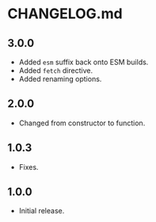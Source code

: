 # CHANGELOG.md

## 3.0.0

- Added `esm` suffix back onto ESM builds.
- Added `fetch` directive.
- Added renaming options.

## 2.0.0

- Changed from constructor to function.

## 1.0.3

- Fixes.

## 1.0.0

- Initial release.
